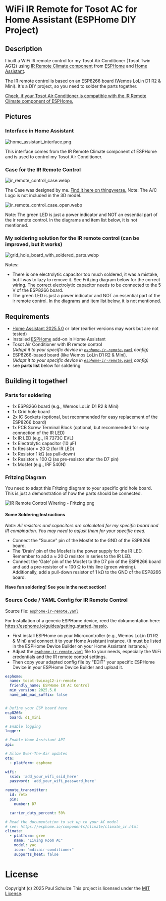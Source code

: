 # WiFi IR Remote for Tosot AC for Home Assistant (ESPHome DIY Project)

## Description

I built a WiFi IR remote control for my Tosot Air Conditioner (Tosot Twin AG12) using [IR Remote Climate component](https://esphome.io/components/climate/climate_ir.html) from [ESPHome](https://esphome.io/) 
and [Home Assistant](https://www.home-assistant.io/).

The IR remote control is based on an ESP8266 board (Wemos LoLin D1 R2 & Mini). It's a DIY project, so you need to solder the parts together.


[Check, if your Tosot Air Conditioner is compatible with the IR Remote Climate component of ESPHome.](https://esphome.io/components/climate/climate_ir.html)


## Pictures

### Interface in Home Assistant
![home_assistant_interface.png](img/home_assistant_interface.png) 

This interface comes from the IR Remote Climate component of ESPHome and is used to control my Tosot Air Conditioner.

### Case for the IR Remote Control
![ir_remote_control_case.webp](img/ir_remote_control_case.webp)

The Case was designed by me. [Find it here on thingyverse.](https://www.thingiverse.com/thing:7087047)
Note: The A/C Logo is not included in the 3D model.

![ir_remote_control_case_open.webp](img/ir_remote_control_case_open.webp)

Note: The green LED is just a power indicator and NOT an essential part of the ir remote control. In the diagrams and item list below, it is not mentioned.


### My soldering solution for the IR remote control (can be improved, but it works)
![grid_hole_board_with_soldered_parts.webp](img/grid_hole_board_with_soldered_parts.webp)

Notes:
- There is one electrolytic capacitor too much soldered, it was a mistake, but I was to lazy to remove it. See Fritzing diagram below for the correct wiring. The correct electrolytic capacitor needs to be connected to the 5 V of the ESP8266 board.
- The green LED is just a power indicator and NOT an essential part of the ir remote control. In the diagrams and item list below, it is not mentioned.


## Requirements
- [Home Assistant 2025.5.0](https://www.home-assistant.io/) or later (earlier versions may work but are not tested)
- Installed [ESPHome](https://esphome.io/) add-on in Home Assistant
- Tosot Air Conditioner with IR remote control <br> 
  *(Adapt it to your specific device in [`esphome-ir-remote.yaml`](source/esphome-ir-remote.yaml) config)*
- ESP8266-based board (like Wemos LoLin D1 R2 & Mini).<br>
  *(Adapt it to your specific device in [`esphome-ir-remote.yaml`](source/esphome-ir-remote.yaml) config)*
- see **parts list** below for soldering

## Building it together!


### Parts for soldering
- 1x ESP8266 board (e.g., Wemos LoLin D1 R2 & Mini)
- 1x Grid hole board
- 2x IC Sockets (optional, but recommended for easy replacement of the ESP8266 board)
- 1x PCB Screw Terminal Block (optional, but recommended for easy connection of the IR LED)
- 1x IR LED (e.g., IR 7373C EVL)
- 1x Electrolytic capacitor (10 µF)
- 1x Resistor ≈ 20 Ω (for IR LED)
- 1x Resistor 1 kΩ (as pull-down)
- 1x Resistor ≈ 100 Ω (as pre-resistor after the D7 pin)
- 1x Mosfet (e.g., IRF 540N)


### Fritzing Diagram
You need to adapt this Fritzing diagram to your specific grid hole board. This is just a demonstration of how the parts should be connected.

![IR Remote Control Wirering - Fritzing.png](img/IR%20Remote%20Control%20Wirering%20-%20Fritzing.png)

#### Some Soldering Instructions

*Note: All resistors and capacitors are calculated for my specific board and IR combination. You may need to adjust them for your specific need.*

- Connect the "Source" pin of the Mosfet to the GND of the ESP8266 board.
- The 'Drain' pin of the Mosfet is the power supply for the IR LED. Remember to add a ≈ 20 Ω resistor in series to the IR LED.
- Connect the 'Gate' pin of the Mosfet to the D7 pin of the ESP8266 board and add a pre-resistor of ≈ 100 Ω to this line (green wireing).
  Additionally, add a pull-down resistor of 1 kΩ to the GND of the ESP8266 board.


**Have fun soldering! See you in the next section!**

### Source Code / YAML Config for IR Remote Control

Source file: [`esphome-ir-remote.yaml`](source/esphome-ir-remote.yaml)

For Installation of a generic ESPHome device, reed the dokumentation here: https://esphome.io/guides/getting_started_hassio.

- First install ESPHome on your Microcontroller (e.g., Wemos LoLin D1 R2 & Mini) and connect it to your Home Assistant instance.
  (It must be listed in the ESPHome Device Builder on your Home Assistant instance.)
- Adjust the [`esphome-ir-remote.yaml`](source/esphome-ir-remote.yaml) file to your needs, especially the WiFi credentials and the IR remote control settings.
- Then copy your adapted config file by "EDIT" your specific ESPHome Device in your ESPHome Device Builder and upload it.
 

``` yaml
esphome:
  name: tosot-twinag12-ir-remote
  friendly_name: ESPHome IR AC Control
  min_version: 2025.5.0
  name_add_mac_suffix: false


# Define your ESP board here
esp8266:
  board: d1_mini

# Enable logging
logger:

# Enable Home Assistant API
api:

# Allow Over-The-Air updates
ota:
  - platform: esphome

wifi:
  ssid: 'add_your_wifi_ssid_here'
  password: 'add_your_wifi_password_here'

remote_transmitter:
  id: retx
  pin:
    number: D7

  carrier_duty_percent: 50%

# Read the documentation to set up to your AC model
# see: https://esphome.io/components/climate/climate_ir.html
climate:
  - platform: gree
    name: "Living Room AC"
    model: yac
    icon: "mdi:air-conditioner"
    supports_heat: false
```


# License
Copyright (c) 2025 Paul Schulze
This project is licensed under the [MIT License](LICENSE).

